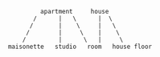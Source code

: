 
              apartment     house
            /      |   \      |  \
           /       |    \     |   \
          /        |     \    |    \
         /         |      \   |     \
     maisonette   studio   room   house floor
